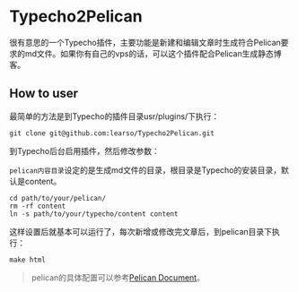 # Typecho2Pelican

很有意思的一个Typecho插件，主要功能是新建和编辑文章时生成符合Pelican要求的md文件。如果你有自己的vps的话，可以这个插件配合Pelican生成静态博客。

## How to user

最简单的方法是到Typecho的插件目录usr/plugins/下执行：
```
git clone git@github.com:learso/Typecho2Pelican.git
```

到Typecho后台启用插件，然后修改参数：

`pelican内容目录`设定的是生成md文件的目录，根目录是Typecho的安装目录，默认是content。
```
cd path/to/your/pelican/
rm -rf content
ln -s path/to/your/typecho/content content
```
这样设置后就基本可以运行了，每次新增或修改完文章后，到pelican目录下执行：
```
make html
```

> pelican的具体配置可以参考[Pelican Document](http://docs.getpelican.com/en/3.6.3/)。
